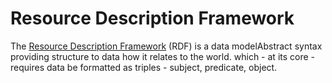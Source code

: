 <!DOCTYPE html>
<html lang="en">
<head>
    <meta charset="UTF-8">
    <title>Your Page Title</title>
    <link rel="stylesheet" href="https://raw.githubusercontent.com/johnbeve/NCOR-Test/main/docs/stylesheets/extra.css">
</head>
<body>

<h1>Resource Description Framework</h1>

<p>The <a href="https://www.w3.org/TR/rdf11-concepts/">Resource Description Framework</a> (RDF) is a 
<span class="tooltip">data model<span class="tooltiptext">Abstract syntax providing structure to data how it relates to the world.</span></span> 
which - at its core - requires data be formatted as triples - subject, predicate, object.</p>

</body>
</html>

